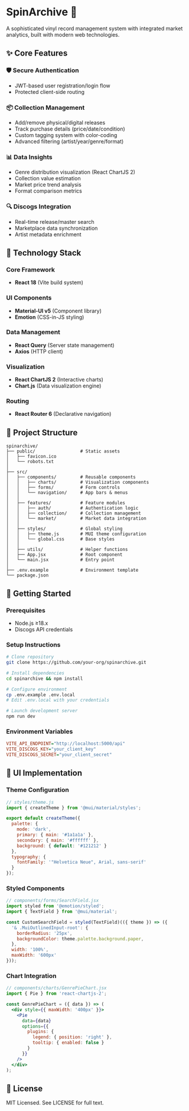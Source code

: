 # SpinArchive 🎵

A sophisticated vinyl record management system with integrated market analytics, built with modern web technologies.


## ✨ Core Features

### 🛡️ Secure Authentication
- JWT-based user registration/login flow
- Protected client-side routing

### 📦 Collection Management
- Add/remove physical/digital releases
- Track purchase details (price/date/condition)
- Custom tagging system with color-coding
- Advanced filtering (artist/year/genre/format)

### 📊 Data Insights
- Genre distribution visualization (React ChartJS 2)
- Collection value estimation
- Market price trend analysis
- Format comparison metrics

### 🔍 Discogs Integration
- Real-time release/master search
- Marketplace data synchronization
- Artist metadata enrichment

## 🧩 Technology Stack

### Core Framework
- **React 18** (Vite build system)

### UI Components
- **Material-UI v5** (Component library)
- **Emotion** (CSS-in-JS styling)

### Data Management
- **React Query** (Server state management)
- **Axios** (HTTP client)

### Visualization
- **React ChartJS 2** (Interactive charts)
- **Chart.js** (Data visualization engine)

### Routing
- **React Router 6** (Declarative navigation)

## 📂 Project Structure

```
spinarchive/
├── public/                 # Static assets
│   ├── favicon.ico
│   └── robots.txt
│
├── src/
│   ├── components/         # Reusable components
│   │   ├── charts/         # Visualization components
│   │   ├── forms/          # Form controls
│   │   └── navigation/     # App bars & menus
│   │
│   ├── features/           # Feature modules
│   │   ├── auth/           # Authentication logic
│   │   ├── collection/     # Collection management
│   │   └── market/         # Market data integration
│   │
│   ├── styles/             # Global styling
│   │   ├── theme.js        # MUI theme configuration
│   │   └── global.css      # Base styles
│   │
│   ├── utils/              # Helper functions
│   ├── App.jsx             # Root component
│   └── main.jsx            # Entry point
│
├── .env.example            # Environment template
└── package.json
```

## 🚀 Getting Started

### Prerequisites
- Node.js ≥18.x
- Discogs API credentials

### Setup Instructions
```bash
# Clone repository
git clone https://github.com/your-org/spinarchive.git

# Install dependencies
cd spinarchive && npm install

# Configure environment
cp .env.example .env.local
# Edit .env.local with your credentials

# Launch development server
npm run dev
```

### Environment Variables
```ini
VITE_API_ENDPOINT="http://localhost:5000/api"
VITE_DISCOGS_KEY="your_client_key"
VITE_DISCOGS_SECRET="your_client_secret"
```

## 🎨 UI Implementation

### Theme Configuration
```js
// styles/theme.js
import { createTheme } from '@mui/material/styles';

export default createTheme({
  palette: {
    mode: 'dark',
    primary: { main: '#1a1a1a' },
    secondary: { main: '#ffffff' },
    background: { default: '#121212' }
  },
  typography: {
    fontFamily: '"Helvetica Neue", Arial, sans-serif'
  }
});
```

### Styled Components
```jsx
// components/forms/SearchField.jsx
import styled from '@emotion/styled';
import { TextField } from '@mui/material';

const CustomSearchField = styled(TextField)(({ theme }) => ({
  '& .MuiOutlinedInput-root': {
    borderRadius: '25px',
    backgroundColor: theme.palette.background.paper,
  },
  width: '100%',
  maxWidth: '600px'
}));
```

### Chart Integration
```jsx
// components/charts/GenrePieChart.jsx
import { Pie } from 'react-chartjs-2';

const GenrePieChart = ({ data }) => (
  <div style={{ maxWidth: '400px' }}>
    <Pie
      data={data}
      options={{
        plugins: {
          legend: { position: 'right' },
          tooltip: { enabled: false }
        }
      }}
    />
  </div>
);
```

## 📜 License

MIT Licensed. See LICENSE for full text.

